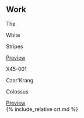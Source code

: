 <div class="work" id="work"> 
    <div class="left">
        <h2 class="section-h2">Work</h2>
    </div>
    <div class="right work-grid">
        <p class="ml11 work-the">
        <span class="text-wrapper">
            <span class="letters">The</span>
        </span>
        </p>
        <p class="ml11 work-white">
        <span class="text-wrapper">
            <span class="letters">White</span>
        </span>
        </p>
        <p class="ml11 work-stripes">
        <span class="text-wrapper">
            <span class="letters">Stripes</span>
        </span>
        </p>
        <div class="work-white-stripes work-img"></div>
        <div class="work-white-stripes-seven small-img work-img"></div>
        <div class="work-white-stripes-demo work-demo"><a href="https://angry-heisenberg-302cd5.netlify.com/" target="_blank" class="outline">Preview</a></div>
        <!--  -->
        <!--  -->
        <!--  -->
        <p class="ml10 work-x45">
        <span class="text-wrapper">
            <span class="letters">X45-001</span>
        </span>
        </p>
        <p class="ml10 work-krang">
        <span class="text-wrapper">
            <span class="letters">Czar'Krang</span>
        </span>
        </p>
        <p class="ml10 work-colossus">
        <span class="text-wrapper">
            <span class="letters">Colossus</span>
        </span>
        </p>
        <div class="work-x45-001 work-img"></div>
        <div class="work-x45-001-asteroids small-img work-img"></div>
        <div class="work-x45-001-demo work-demo"><a href="https://bikelund.github.io/X45-001/" target="_blank" class="outline">Preview</a></div>
        {% include_relative crt.md %}
    </div>
</div>
